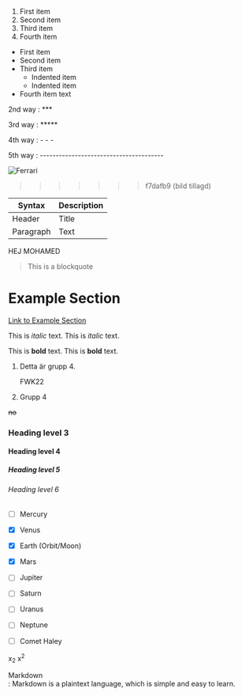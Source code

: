 
1. First item
2. Second item
3. Third item
4. Fourth item

- First item
- Second item
- Third item
    - Indented item
    - Indented item
- Fourth item
text

[^1]: My reference.
1st way : * * *

2nd way : ***

3rd way : *****

4th way : - - -

5th way : ---------------------------------------



![Ferrari](https://www.supercars.net/blog/wp-content/uploads/2022/02/Ferrari-SF90-Stradale-1.jpg)
>>>>>>> f7dafb9 (bild tillagd)



| Syntax      | Description |
| ----------- | ----------- |
| Header      | Title       |
| Paragraph   | Text        |


HEJ MOHAMED 










> This is a blockquote
# Example Section
[Link to Example Section](#example-section)

This is *italic* text.
This is _italic_ text.

This is **bold** text.
This is __bold__ text.

<ol>
  <li>Detta är grupp 4.</li>
    <p>FWK22</p>
  <li> Grupp 4</li>
</ol>


~~no~~


### Heading level 3
#### Heading level 4
##### Heading level 5
###### Heading level 6

- [ ] Mercury
- [x] Venus
- [x] Earth (Orbit/Moon)
- [x] Mars
- [ ] Jupiter
- [ ] Saturn
- [ ] Uranus
- [ ] Neptune

- [ ] Comet Haley


x<sub>2</sub>
x<sup>2</sup>


Markdown  
: Markdown is a plaintext language, which is simple and easy to learn.  
